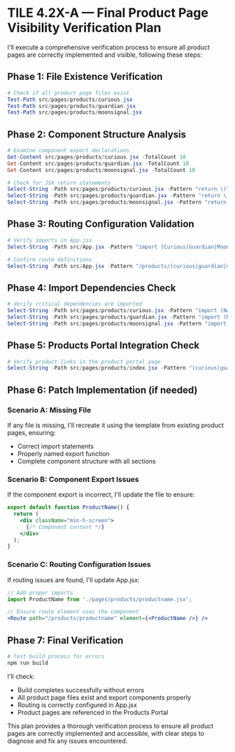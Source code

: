 # TILE 4.2X-A — Final Product Page Visibility Verification Plan

I'll execute a comprehensive verification process to ensure all product pages are correctly implemented and visible, following these steps:

## Phase 1: File Existence Verification
```powershell
# Check if all product page files exist
Test-Path src/pages/products/curious.jsx
Test-Path src/pages/products/guardian.jsx
Test-Path src/pages/products/moonsignal.jsx
```

## Phase 2: Component Structure Analysis
```powershell
# Examine component export declarations
Get-Content src/pages/products/curious.jsx -TotalCount 10
Get-Content src/pages/products/guardian.jsx -TotalCount 10
Get-Content src/pages/products/moonsignal.jsx -TotalCount 10

# Check for JSX return statements
Select-String -Path src/pages/products/curious.jsx -Pattern "return \("
Select-String -Path src/pages/products/guardian.jsx -Pattern "return \("
Select-String -Path src/pages/products/moonsignal.jsx -Pattern "return \("
```

## Phase 3: Routing Configuration Validation
```powershell
# Verify imports in App.jsx
Select-String -Path src/App.jsx -Pattern "import (Curious|Guardian|MoonSignal)"

# Confirm route definitions
Select-String -Path src/App.jsx -Pattern "/products/(curious|guardian|moonsignal)"
```

## Phase 4: Import Dependencies Check
```powershell
# Verify critical dependencies are imported
Select-String -Path src/pages/products/curious.jsx -Pattern "import (NavBar|Footer)"
Select-String -Path src/pages/products/guardian.jsx -Pattern "import (NavBar|Footer)"
Select-String -Path src/pages/products/moonsignal.jsx -Pattern "import (NavBar|Footer)"
```

## Phase 5: Products Portal Integration Check
```powershell
# Verify product links in the product portal page
Select-String -Path src/pages/products/index.jsx -Pattern "(curious|guardian|moonsignal)"
```

## Phase 6: Patch Implementation (if needed)

### Scenario A: Missing File
If any file is missing, I'll recreate it using the template from existing product pages, ensuring:
- Correct import statements
- Properly named export function
- Complete component structure with all sections

### Scenario B: Component Export Issues
If the component export is incorrect, I'll update the file to ensure:
```jsx
export default function ProductName() {
  return (
    <div className="min-h-screen">
      {/* Component content */}
    </div>
  );
}
```

### Scenario C: Routing Configuration Issues
If routing issues are found, I'll update App.jsx:
```jsx
// Add proper imports
import ProductName from './pages/products/productname.jsx';

// Ensure route element uses the component
<Route path="/products/productname" element={<ProductName />} />
```

## Phase 7: Final Verification
```powershell
# Test build process for errors
npm run build
```

I'll check:
- Build completes successfully without errors
- All product page files exist and export components properly
- Routing is correctly configured in App.jsx
- Product pages are referenced in the Products Portal

This plan provides a thorough verification process to ensure all product pages are correctly implemented and accessible, with clear steps to diagnose and fix any issues encountered.
